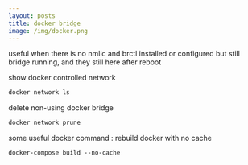 ```yaml
---
layout: posts
title: docker bridge
image: /img/docker.png
---
```


useful when there is no nmlic and brctl installed or configured but still bridge running, and they still here after reboot

show docker controlled network

```markdown
docker network ls
```

delete non-using docker bridge

```markdown
docker network prune
```

some useful docker command :
rebuild docker with no cache

```markdown
docker-compose build --no-cache
```
